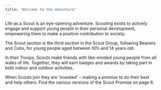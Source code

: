 ```yaml
---
title: "Welcome to the Adventure"
---
```


Life as a Scout is an eye-opening adventure. Scouting exists to actively engage and support young people in their 
personal development, empowering them to make a positive contribution to society.

The Scout section is the third section in the Scout Group, following Beavers and Cubs, for young people aged between 
10½ and 14 years old. 

In their Troops, Scouts make friends with like-minded young people from all walks of life. Together, they will earn 
badges and awards by taking part in both indoor and outdoor activities.

When Scouts join they are 'invested' – making a promise to do their best and help others. Find the various versions 
of the Scout Promise on page 6.